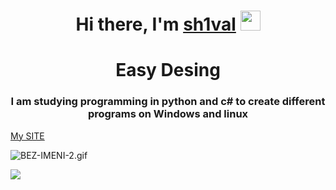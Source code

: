 <h1 align="center">Hi there, I'm <a href="https://coffiko.github.io/" target="_blank">sh1val</a> 
<img src="https://github.com/blackcater/blackcater/raw/main/images/Hi.gif" height="32"/></h1>
<h1 align="center">Easy Desing
 
<h3 align="center">I am studying programming in python and c# to create different programs on Windows and linux</h3>
 
 
<a align="center" href="https://sh1valinc.github.io/" target="_blank">My SITE</a> 



<img src="https://im.wampi.ru/2023/04/22/BEZ-IMENI-2.gif" alt="BEZ-IMENI-2.gif" border="0">


![](https://komarev.com/ghpvc/?username=sh1valinc&style=for-the-badge&color=ff69b4)
<!-- Place this tag where you want the button to render. -->

 
 
 
